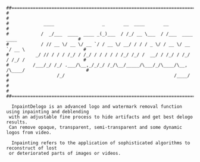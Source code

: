 <pre><code>##================================================================================================##
#                                                                                                  #
#             ____                  _       __  ____       __                                      #
#            /  _/___  ____  ____ _(_)___  / /_/ __ \___  / /___  ____  ____                       #
#            / // __ \/ __ \/ __ `/ / __ \/ __/ / / / _ \/ / __ \/ __ `/ __ \                      #
#          _/ // / / / /_/ / /_/ / / / / / /_/ /_/ /  __/ / /_/ / /_/ / /_/ /                      #
#         /___/_/ /_/ .___/\__,_/_/_/ /_/\__/_____/\___/_/\____/\__, /\____/                       #
#                  /_/                                         /____/                              #
#                                                                                                  #
##================================================================================================##

  InpaintDelogo is an advanced logo and watermark removal function using inpainting and deblending
 with an adjustable fine process to hide artifacts and get best delogo results.
 Can remove opaque, transparent, semi-transparent and some dynamic logos from video.

  Inpainting refers to the application of sophisticated algorithms to reconstruct of lost
 or deteriorated parts of images or videos.
 </code></pre>
